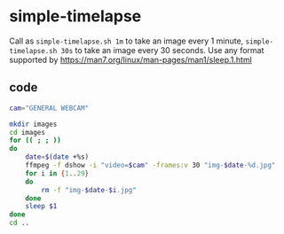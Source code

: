 # simple-timelapse

Call as `simple-timelapse.sh 1m` to take an image every 1 minute, `simple-timelapse.sh 30s` to take an image every 30 seconds.
Use any format supported by https://man7.org/linux/man-pages/man1/sleep.1.html

## code
```bash
cam="GENERAL WEBCAM"

mkdir images
cd images
for (( ; ; ))
do
    date=$(date +%s)
    ffmpeg -f dshow -i "video=$cam" -frames:v 30 "img-$date-%d.jpg"
    for i in {1..29}
    do
        rm -f "img-$date-$i.jpg"
    done
    sleep $1
done
cd ..
```
